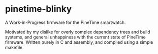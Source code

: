 # pinetime-blinky
A Work-in-Progress firmware for the PineTime smartwatch.

Motivated by my dislike for overly complex dependency trees and build systems, and general unhappiness with the current state of PineTime firmware.
Written purely in C and assembly, and compiled using a simple makefile.
